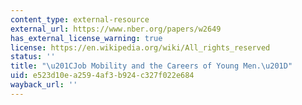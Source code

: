 ```yaml
---
content_type: external-resource
external_url: https://www.nber.org/papers/w2649
has_external_license_warning: true
license: https://en.wikipedia.org/wiki/All_rights_reserved
status: ''
title: "\u201CJob Mobility and the Careers of Young Men.\u201D"
uid: e523d10e-a259-4af3-b924-c327f022e684
wayback_url: ''
---
```

